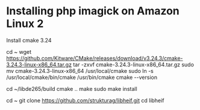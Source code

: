 # Installing php imagick on Amazon Linux 2

Install cmake 3.24

cd ~
wget https://github.com/Kitware/CMake/releases/download/v3.24.3/cmake-3.24.3-linux-x86_64.tar.gz
tar -zxvf cmake-3.24.3-linux-x86_64.tar.gz
sudo mv cmake-3.24.3-linux-x86_64 /usr/local/cmake
sudo ln -s /usr/local/cmake/bin/cmake /usr/bin/cmake
cmake --version





cd ~/libde265/build
cmake ..
make
sudo make install



cd ~
git clone https://github.com/strukturag/libheif.git
cd libheif

